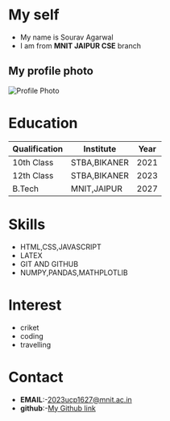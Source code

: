 # My self
- My name is Sourav Agarwal
- I am from  **MNIT JAIPUR CSE** branch

## My profile photo
![Profile Photo](https://astrix.security/wp-content/uploads/2024/05/GitHub-Apps-Bug-Created-Significant-3rd-Party-Risk_-How-You-Can-Stay-Protected-1.png)

# Education
|Qualification |Institute   | Year |
|--------------|------------|------|  
|10th Class    |STBA,BIKANER|2021  |
|12th Class    |STBA,BIKANER|2023  |
|B.Tech        |MNIT,JAIPUR |2027  |

# Skills 
- HTML,CSS,JAVASCRIPT
- LATEX
- GIT AND GITHUB
- NUMPY,PANDAS,MATHPLOTLIB

# Interest
- criket
- coding
- travelling

# Contact
- **EMAIL**:-[2023ucp1627@mnit.ac.in](2023ucp1627@mnit.ac.in)
- **github**:-[My Github link](https://github.com/SouravAgarwal-prog/SouravAgarwal-prog.github.io)
